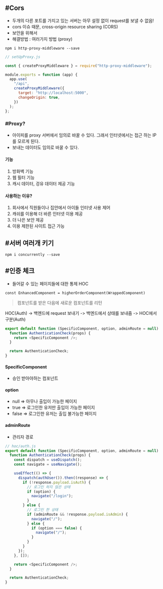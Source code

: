 ## #Cors

- 두개의 다른 포트를 가지고 있는 서버는 아무 설정 없이 request를 보낼 수 없음!
- cors 이슈 때문, cross-origin resource sharing (CORS)
- 보안을 위해서
- 해결방법 : 여러가지 방법 (proxy)

```
npm i http-proxy-middleware --save
```

```js
// setUpProxy.js

const { createProxyMiddleware } = require("http-proxy-middleware");

module.exports = function (app) {
  app.use(
    "/api",
    createProxyMiddleware({
      target: "http://localhost:5000",
      changeOrigin: true,
    })
  );
};
```

### #Proxy?

- 아이피를 proxy 서버에서 임의로 바꿀 수 있다. 그래서 인터넷에서는 접근 하는 IP를 모르게 된다.
- 보내는 데이터도 임의로 바꿀 수 있다.

#### 기능

1. 방화벽 기능
2. 웹 필터 기능
3. 캐시 데이터, 겅유 데이터 제공 기능

#### 사용하는 이유?

1. 회사에서 직원들이나 집안에서 아이들 인터넷 사용 제어
2. 캐쉬를 이용해 더 바른 인터넷 이용 제공
3. 더 나은 보안 제공
4. 이용 제한된 사이트 접근 가능

## #서버 여러개 키기

```
npm i concurrently --save
```

## #인증 체크

- 들어갈 수 있는 페이지들에 대한 통제 HOC

```
const EnhancedComponent = higherOrderComponent(WrappedComponent)
```

> 컴포넌트를 받은 다음에 새로운 컴포넌트를 리턴

HOC(Auth) -> 백엔드에 request 보내기 -> 백엔드에서 상태를 보내줌 -> HOC에서 구분(Auth)

```js
export default function (SpecificComponent, option, adminRoute = null) {
  function AuthenticationCheck(props) {
    return <SpecificComponent />;
  }

  return AuthenticationCheck;
}
```

#### SpecificComponent

- 승인 받아야하는 컴포넌트

#### option

- null => 아무나 출입이 가능한 페이지
- true => 로그인한 유저만 출입이 가능한 페이지
- false => 로그인한 유저는 출입 불가능한 페이지

#### adminRoute

- 관리자 경로

```js
// hoc/auth.js
export default function (SpecificComponent, option, adminRoute = null) {
  function AuthenticationCheck(props) {
    const dispatch = useDispatch();
    const navigate = useNavigate();

    useEffect(() => {
      dispatch(authUser()).then((response) => {
        if (!response.payload.isAuth) {
          // 로그인 하지 않은 상태
          if (option) {
            navigate("/login");
          }
        } else {
          // 로그인 한 상태
          if (adminRoute && !response.payload.isAdmin) {
            navigate("/");
          } else {
            if (option === false) {
              navigate("/");
            }
          }
        }
      });
    }, []);

    return <SpecificComponent />;
  }

  return AuthenticationCheck;
}
```
